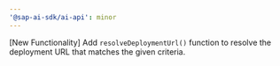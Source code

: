 ```yaml
---
'@sap-ai-sdk/ai-api': minor
---
```


[New Functionality] Add `resolveDeploymentUrl()` function to resolve the deployment URL that matches the given criteria.
